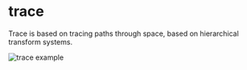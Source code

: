 trace
=====

Trace is based on tracing paths through space, based on hierarchical transform systems.

![trace example](http://farm4.staticflickr.com/3836/14375744491_4abaaaa8fa_o.jpg)

